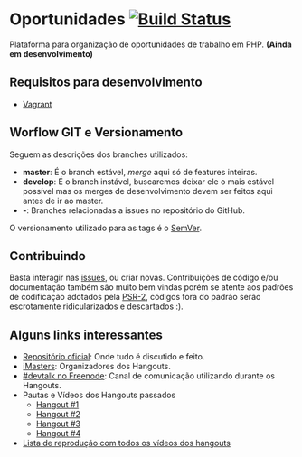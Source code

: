 # Oportunidades [![Build Status](https://travis-ci.org/iMastersDev/oportunidades.png?branch=develop,master)](https://travis-ci.org/iMastersDev/oportunidades?branch=travis,develop,master)

Plataforma para organização de oportunidades de trabalho em PHP. **(Ainda em desenvolvimento)**

## Requisitos para desenvolvimento

- [Vagrant](http://vagrantup.com)

## Worflow GIT e Versionamento

Seguem as descrições dos branches utilizados:

- **master**: É o branch estável, *merge* aqui só de features inteiras.
- **develop**: É o branch instável, buscaremos deixar ele o mais estável possível mas os merges de desenvolvimento devem ser feitos aqui antes de ir ao master.
- **<issue>-<short-title>**: Branches relacionadas a issues no repositório do GitHub.

O versionamento utilizado para as tags é o [SemVer](http://semver.org).

## Contribuindo

Basta interagir nas [issues](https://github.com/iMastersDev/oportunidades/issues), ou criar novas. Contribuições de código e/ou documentação também são muito bem vindas porém se atente aos padrões de codificação adotados pela [PSR-2](https://github.com/php-fig/fig-standards/blob/master/accepted/PSR-2-coding-style-guide.md), códigos fora do padrão serão escrotamente ridicularizados e descartados :).

## Alguns links interessantes

* [Repositório oficial](https://github.com/iMastersDev/oportunidades): Onde tudo é discutido e feito.
* [iMasters](http://imasters.com.br/): Organizadores dos Hangouts.
* [#devtalk no Freenode](https://webchat.freenode.net/?channels=devtalk): Canal de comunicação utilizando durante os Hangouts.
* Pautas e Vídeos dos Hangouts passados
	* [Hangout #1](http://imasters.com.br/linguagens/php/hangout-sobre-php)
	* [Hangout #2](http://imasters.com.br/linguagens/php/hangout-sobre-php-e-orientacao-a-objetos)
	* [Hangout #3](http://imasters.com.br/linguagens/hangout-sobre-frameworks-e-ferramentas-php)
	* [Hangout #4](http://imasters.com.br/linguagens/php/frameworks-e-ferramentas-php-parte-2)
* [Lista de reprodução com todos os vídeos dos hangouts](https://www.youtube.com/playlist?list=PLASrXUpwQG6dp_Lz9DZ9ecC1brSGrfF03)
